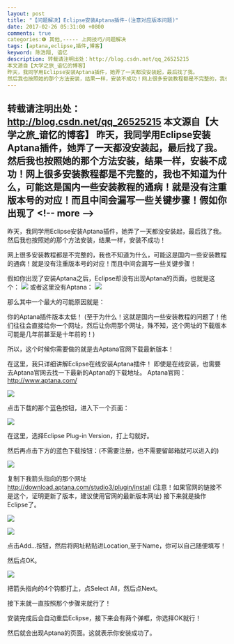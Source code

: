 ```yaml
---
layout: post
title: "【问题解决】Eclipse安装Aptana插件-(注意对应版本问题)"
date: 2017-02-26 05:31:00 +0800
comments: true
categories:❻ 其他,----- 上网技巧/问题解决
tags: [aptana,eclipse,插件,博客]
keyword: 陈浩翔, 谙忆
description: 转载请注明出处：http://blog.csdn.net/qq_26525215
本文源自【大学之旅_谙忆的博客】
昨天，我同学用Eclipse安装Aptana插件，她弄了一天都没安装起，最后找了我。 
然后我也按照她的那个方法安装，结果一样，安装不成功！网上很多安装教程都是不完整的，我也不知道为什么，可能这是国内一些安装教程的通病！就是没有注重版本号的对应！而且中间会漏写一些关键步骤！假如你出现了 
---
```



转载请注明出处：http://blog.csdn.net/qq_26525215
本文源自【大学之旅_谙忆的博客】
昨天，我同学用Eclipse安装Aptana插件，她弄了一天都没安装起，最后找了我。 
然后我也按照她的那个方法安装，结果一样，安装不成功！网上很多安装教程都是不完整的，我也不知道为什么，可能这是国内一些安装教程的通病！就是没有注重版本号的对应！而且中间会漏写一些关键步骤！假如你出现了
&#60;!-- more --&#62;
----------
 

昨天，我同学用Eclipse安装Aptana插件，她弄了一天都没安装起，最后找了我。
然后我也按照她的那个方法安装，结果一样，安装不成功！

网上很多安装教程都是不完整的，我也不知道为什么，可能这是国内一些安装教程的通病！就是没有注重版本号的对应！而且中间会漏写一些关键步骤！

假如你出现了安装Aptana之后，Eclipse却没有出现Aptana的页面，也就是这个：
![](http://img.blog.csdn.net/20170226171543516?watermark/2/text/aHR0cDovL2Jsb2cuY3Nkbi5uZXQvcXFfMjY1MjUyMTU=/font/5a6L5L2T/fontsize/400/fill/I0JBQkFCMA==/dissolve/70/gravity/SouthEast)
或者这里没有Aptana：
![](http://img.blog.csdn.net/20170226171627626?watermark/2/text/aHR0cDovL2Jsb2cuY3Nkbi5uZXQvcXFfMjY1MjUyMTU=/font/5a6L5L2T/fontsize/400/fill/I0JBQkFCMA==/dissolve/70/gravity/SouthEast)

那么其中一个最大的可能原因就是：

你的Aptana插件版本太低！
(至于为什么！这就是国内一些安装教程的问题了！他们往往会直接给你一个网址，然后让你用那个网址，殊不知，这个网址的下载版本可能是几年前甚至是十年前的！)

所以，这个时候你需要做的就是去Aptana官网下载最新版本！

在这里，我只详细讲解Eclipse在线安装Aptana插件！
即使是在线安装，也需要去Aptana官网去找一下最新的Aptana的下载地址。
Aptana官网：http://www.aptana.com/

![](http://img.blog.csdn.net/20170226172041219?watermark/2/text/aHR0cDovL2Jsb2cuY3Nkbi5uZXQvcXFfMjY1MjUyMTU=/font/5a6L5L2T/fontsize/400/fill/I0JBQkFCMA==/dissolve/70/gravity/SouthEast)

点击下载的那个蓝色按钮，进入下一个页面：

![](http://img.blog.csdn.net/20170226172147173?watermark/2/text/aHR0cDovL2Jsb2cuY3Nkbi5uZXQvcXFfMjY1MjUyMTU=/font/5a6L5L2T/fontsize/400/fill/I0JBQkFCMA==/dissolve/70/gravity/SouthEast)

在这里，选择Eclipse Plug-in Version，打上勾就好。

然后再点击下方的蓝色下载按钮：(不需要注册，也不需要留邮箱就可以进入的)

![](http://img.blog.csdn.net/20170226172306673?watermark/2/text/aHR0cDovL2Jsb2cuY3Nkbi5uZXQvcXFfMjY1MjUyMTU=/font/5a6L5L2T/fontsize/400/fill/I0JBQkFCMA==/dissolve/70/gravity/SouthEast)

复制下我箭头指向的那个网址
http://download.aptana.com/studio3/plugin/install
(注意！如果官网的链接不是这个，证明更新了版本，建议使用官网的最新版本网址)
接下来就是操作Eclipse了。

![](http://img.blog.csdn.net/20170226172443643?watermark/2/text/aHR0cDovL2Jsb2cuY3Nkbi5uZXQvcXFfMjY1MjUyMTU=/font/5a6L5L2T/fontsize/400/fill/I0JBQkFCMA==/dissolve/70/gravity/SouthEast)

![](http://img.blog.csdn.net/20170226172629675?watermark/2/text/aHR0cDovL2Jsb2cuY3Nkbi5uZXQvcXFfMjY1MjUyMTU=/font/5a6L5L2T/fontsize/400/fill/I0JBQkFCMA==/dissolve/70/gravity/SouthEast)

点击Add...按钮，然后将网址粘贴进Location,至于Name，你可以自己随便填写！

然后点OK。

![](http://img.blog.csdn.net/20170226172759956?watermark/2/text/aHR0cDovL2Jsb2cuY3Nkbi5uZXQvcXFfMjY1MjUyMTU=/font/5a6L5L2T/fontsize/400/fill/I0JBQkFCMA==/dissolve/70/gravity/SouthEast)

把箭头指向的4个钩都打上，点Select All，然后点Next。

接下来就一直按照那个步骤来就行了！

安装完成后会自动重启Eclipse，接下来会有两个弹框，你选择OK就行！

然后就会出现Aptana的页面。这就表示你安装成功了。
 